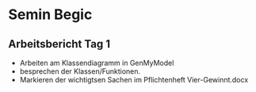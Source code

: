 
# Semin Begic

## Arbeitsbericht Tag 1 

 * Arbeiten am Klassendiagramm in GenMyModel 
 * besprechen der Klassen/Funktionen. 
 * Markieren der wichtigtsen Sachen im Pflichtenheft Vier-Gewinnt.docx
